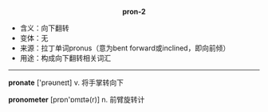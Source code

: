 
**<center>pron-2</center>**

- <span class="definition">含义：向下翻转</span>
- <span class="definition">变体：无</span>
- <span class="definition">来源：拉丁单词pronus（意为bent forward或inclined，即向前倾）</span>
- <span class="definition">用途：构成向下翻转相关词汇</span>

---

<span class="vocabulary">**pronate**</span> ['prəʊneɪt] v. 将手掌转向下

<span class="vocabulary">**pronometer**</span> [prɒn'ɒmɪtә(r)] n. 前臂旋转计

